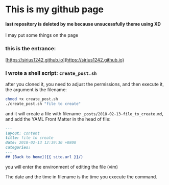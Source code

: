 # This is my github page
#### last repository is deleted by me because unsucessfully theme using XD

I may put some things on the page

### this is the entrance:
[https://sirius1242.github.io](https://sirius1242.github.io)

### I wrote a shell script: `create_post.sh`
after you cloned it, you need to adjust the permissions, and then execute it, the argument is the filename:
```sh
chmod +x create_post.sh
./create_post.sh "file to create"
```
and it will create a file with filename `_posts/2018-02-13-file_to_create.md`, and add the YAML Front Matter in the head of file:
```markdown
---
layout: content
title: file to create
date: 2018-02-13 12:39:30 +0800
categories: 
---
## [Back to home]({{ site.url }}/)
```
you will enter the environment of editing the file (vim)

The date and the time in filename is the time you execute the command.
